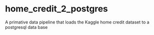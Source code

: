 # home_credit_2_postgres
A primative data pipeline that loads the Kaggle home credit dataset to a postgresql data base
